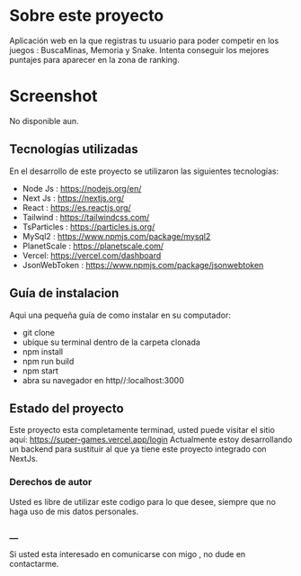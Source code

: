 # Sobre este proyecto

Aplicación web en la que registras tu usuario para poder competir en los juegos : BuscaMinas, Memoria y Snake.
Intenta conseguir los mejores puntajes para aparecer en la zona de ranking.

# Screenshot
No disponible aun.

## Tecnologías utilizadas

En el desarrollo de este proyecto se utilizaron las siguientes tecnologías:

- Node Js : https://nodejs.org/en/
- Next Js : https://nextjs.org/
- React : https://es.reactjs.org/
- Tailwind : https://tailwindcss.com/
- TsParticles : https://particles.js.org/
- MySql2 : https://www.npmjs.com/package/mysql2
- PlanetScale : https://planetscale.com/
- Vercel: https://vercel.com/dashboard
- JsonWebToken : https://www.npmjs.com/package/jsonwebtoken

## Guía de instalacion

Aqui una pequeña guía de como instalar en su computador:
- git clone 
- ubique su terminal dentro de la carpeta clonada
- npm install
- npm run build
- npm start
- abra su navegador en http//:localhost:3000

## Estado del proyecto

Este proyecto esta completamente terminad, usted puede visitar el sitio aquí:  https://super-games.vercel.app/login
Actualmente estoy desarrollando un backend para sustituir al que ya tiene este proyecto integrado con NextJs.

### Derechos de autor
Usted es libre de utilizar este codigo para lo que desee, siempre que no haga uso de mis datos personales.

### __
Si usted esta interesado en comunicarse con migo , no dude en contactarme.
